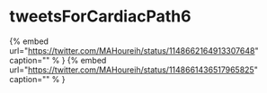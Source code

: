 # tweetsForCardiacPath6

{% embed url="https://twitter.com/MAHoureih/status/1148662164913307648"  caption="" % }
{% embed url="https://twitter.com/MAHoureih/status/1148661436517965825"  caption="" % }

